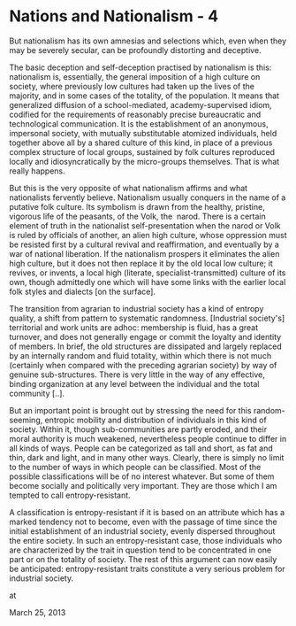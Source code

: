 # Nations and Nationalism - 4
But 
nationalism has its own amnesias and selections which, even when they 
may be severely secular, can be profoundly distorting and deceptive.

The
 basic deception and self-deception practised by nationalism is this: 
nationalism is, essentially, the general imposition of a high culture on
 society, where previously low cultures had taken up the lives of the 
majority, and in some cases of the totality, of the population. It means
 that generalized diffusion of a school-mediated, academy-supervised 
idiom, codified for the requirements of reasonably precise bureaucratic 
and technological communication. It is the establishment of an 
anonymous, impersonal society, with mutually substitutable atomized 
individuals, held together above all by a shared culture of this kind, 
in place of a previous complex structure of local groups, sustained by 
folk cultures reproduced locally and idiosyncratically by the 
micro-groups themselves. That is what really happens.

But
 this is the very opposite of what nationalism affirms and what 
nationalists fervently believe. Nationalism usually conquers in the name
 of a putative folk culture. Its symbolism is drawn from the healthy, 
pristine, vigorous life of the peasants, of the Volk, the  narod. There 
is a certain element of truth in the nationalist self-presentation when 
the narod or Volk is ruled by officials of another, an alien high 
culture, whose oppression must be resisted first by a cultural revival 
and reaffirmation, and eventually by a war of national liberation. If 
the nationalism prospers it eliminates the alien high culture, but it 
does not then replace it by the old local low culture; it revives, or 
invents, a local high (literate, specialist-transmitted) culture of its 
own, though admittedly one which will have some links with the earlier 
local folk styles and dialects [on the surface].

The 
transition from agrarian to industrial society has a kind of entropy 
quality, a shift from pattern to systematic randomness. [Industrial society's] 
territorial and work units are adhoc: membership is fluid, has a great 
turnover, and does not generally engage or commit the loyalty and 
identity of members. In brief, the old structures are dissipated and 
largely replaced by an internally random and fluid totality, within 
which there is not much (certainly when compared with the preceding 
agrarian society) by way of genuine sub-structures. There is very little
 in the way of any effective, binding organization at any level between 
the individual and the total community [..].

But an important point is brought out by 
stressing the need for this random-seeming, entropic mobility and 
distribution of individuals in this kind of society. Within it, though 
sub-communities are partly eroded, and their moral authority is much 
weakened, nevertheless people continue to differ in all kinds of ways. 
People can be categorized as tall and short, as fat and thin, dark and 
light, and in many other ways. Clearly, there is simply no limit to the 
number of ways in which people can be classified. Most of the possible 
classifications will be of no interest whatever. But some of them become
 socially and politically very important. They are those which I am 
tempted to call entropy-resistant.

A classification is 
entropy-resistant if it is based on an attribute which has a marked 
tendency not to become, even with the passage of time since the initial 
establishment of an industrial society, evenly dispersed throughout the 
entire society. In such an entropy-resistant case, those individuals who
 are characterized by the trait in question tend to be concentrated in 
one part or on the totality of society. The rest of this argument can 
now easily be anticipated: entropy-resistant traits constitute a very 
serious problem for industrial society. 







at

March 25, 2013















